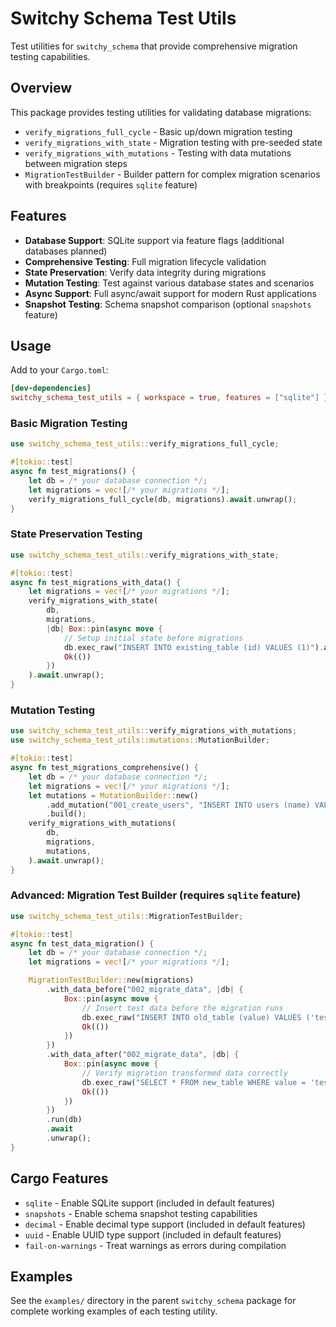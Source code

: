 # Switchy Schema Test Utils

Test utilities for `switchy_schema` that provide comprehensive migration testing capabilities.

## Overview

This package provides testing utilities for validating database migrations:

- `verify_migrations_full_cycle` - Basic up/down migration testing
- `verify_migrations_with_state` - Migration testing with pre-seeded state
- `verify_migrations_with_mutations` - Testing with data mutations between migration steps
- `MigrationTestBuilder` - Builder pattern for complex migration scenarios with breakpoints (requires `sqlite` feature)

## Features

- **Database Support**: SQLite support via feature flags (additional databases planned)
- **Comprehensive Testing**: Full migration lifecycle validation
- **State Preservation**: Verify data integrity during migrations
- **Mutation Testing**: Test against various database states and scenarios
- **Async Support**: Full async/await support for modern Rust applications
- **Snapshot Testing**: Schema snapshot comparison (optional `snapshots` feature)

## Usage

Add to your `Cargo.toml`:

```toml
[dev-dependencies]
switchy_schema_test_utils = { workspace = true, features = ["sqlite"] }
```

### Basic Migration Testing

```rust
use switchy_schema_test_utils::verify_migrations_full_cycle;

#[tokio::test]
async fn test_migrations() {
    let db = /* your database connection */;
    let migrations = vec![/* your migrations */];
    verify_migrations_full_cycle(db, migrations).await.unwrap();
}
```

### State Preservation Testing

```rust
use switchy_schema_test_utils::verify_migrations_with_state;

#[tokio::test]
async fn test_migrations_with_data() {
    let migrations = vec![/* your migrations */];
    verify_migrations_with_state(
        db,
        migrations,
        |db| Box::pin(async move {
            // Setup initial state before migrations
            db.exec_raw("INSERT INTO existing_table (id) VALUES (1)").await?;
            Ok(())
        })
    ).await.unwrap();
}
```

### Mutation Testing

```rust
use switchy_schema_test_utils::verify_migrations_with_mutations;
use switchy_schema_test_utils::mutations::MutationBuilder;

#[tokio::test]
async fn test_migrations_comprehensive() {
    let db = /* your database connection */;
    let migrations = vec![/* your migrations */];
    let mutations = MutationBuilder::new()
        .add_mutation("001_create_users", "INSERT INTO users (name) VALUES ('test')")
        .build();
    verify_migrations_with_mutations(
        db,
        migrations,
        mutations,
    ).await.unwrap();
}
```

### Advanced: Migration Test Builder (requires `sqlite` feature)

```rust
use switchy_schema_test_utils::MigrationTestBuilder;

#[tokio::test]
async fn test_data_migration() {
    let db = /* your database connection */;
    let migrations = vec![/* your migrations */];

    MigrationTestBuilder::new(migrations)
        .with_data_before("002_migrate_data", |db| {
            Box::pin(async move {
                // Insert test data before the migration runs
                db.exec_raw("INSERT INTO old_table (value) VALUES ('test')").await?;
                Ok(())
            })
        })
        .with_data_after("002_migrate_data", |db| {
            Box::pin(async move {
                // Verify migration transformed data correctly
                db.exec_raw("SELECT * FROM new_table WHERE value = 'test'").await?;
                Ok(())
            })
        })
        .run(db)
        .await
        .unwrap();
}
```

## Cargo Features

- `sqlite` - Enable SQLite support (included in default features)
- `snapshots` - Enable schema snapshot testing capabilities
- `decimal` - Enable decimal type support (included in default features)
- `uuid` - Enable UUID type support (included in default features)
- `fail-on-warnings` - Treat warnings as errors during compilation

## Examples

See the `examples/` directory in the parent `switchy_schema` package for complete working examples of each testing utility.
